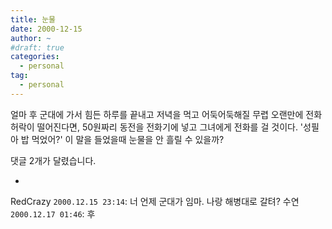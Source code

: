 ```yaml
---
title: 눈물
date: 2000-12-15
author: ~
#draft: true
categories:
  - personal
tag:
  - personal
---
```




얼마 후 군대에 가서
힘든 하루를 끝내고
저녁을 먹고 어둑어둑해질 무렵
오랜만에 전화 허락이 떨어진다면,
50원짜리 동전을 전화기에 넣고
그녀에게 전화를 걸 것이다.
'성필아 밥 먹었어?'
이 말을 들었을때 눈물을
안 흘릴 수 있을까?


 댓글  2개가 달렸습니다.

- 
RedCrazy `2000.12.15 23:14`: 
너 언제 군대가 임마. 나랑 해병대로 갈텨?
수연 `2000.12.17 01:46`: 
후




